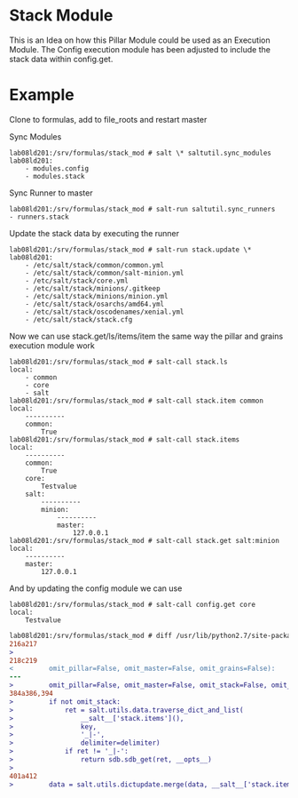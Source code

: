 Stack Module
===========
This is an Idea on how this Pillar Module could be used as an Execution Module.
The Config execution module has been adjusted to include the stack data within config.get.


Example
===========
Clone to formulas, add to file_roots and restart master

Sync Modules
```
lab08ld201:/srv/formulas/stack_mod # salt \* saltutil.sync_modules
lab08ld201:
    - modules.config
    - modules.stack
```

Sync Runner to master
```
lab08ld201:/srv/formulas/stack_mod # salt-run saltutil.sync_runners
- runners.stack
```

Update the stack data by executing the runner
```
lab08ld201:/srv/formulas/stack_mod # salt-run stack.update \*
lab08ld201:
    - /etc/salt/stack/common/common.yml
    - /etc/salt/stack/common/salt-minion.yml
    - /etc/salt/stack/core.yml
    - /etc/salt/stack/minions/.gitkeep
    - /etc/salt/stack/minions/minion.yml
    - /etc/salt/stack/osarchs/amd64.yml
    - /etc/salt/stack/oscodenames/xenial.yml
    - /etc/salt/stack/stack.cfg
```

Now we can use stack.get/ls/items/item the same way the pillar and grains execution module work
```
lab08ld201:/srv/formulas/stack_mod # salt-call stack.ls
local:
    - common
    - core
    - salt
lab08ld201:/srv/formulas/stack_mod # salt-call stack.item common
local:
    ----------
    common:
        True
lab08ld201:/srv/formulas/stack_mod # salt-call stack.items
local:
    ----------
    common:
        True
    core:
        Testvalue
    salt:
        ----------
        minion:
            ----------
            master:
                127.0.0.1
lab08ld201:/srv/formulas/stack_mod # salt-call stack.get salt:minion
local:
    ----------
    master:
        127.0.0.1
```

And by updating the config module we can use
```
lab08ld201:/srv/formulas/stack_mod # salt-call config.get core
local:
    Testvalue
```

```diff
lab08ld201:/srv/formulas/stack_mod # diff /usr/lib/python2.7/site-packages/salt/modules/config.py /var/cache/salt/minion/extmods/modules/config.py
216a217
>
218c219
<         omit_pillar=False, omit_master=False, omit_grains=False):
---
>         omit_pillar=False, omit_master=False, omit_stack=False, omit_grains=False):
384a386,394
>         if not omit_stack:
>             ret = salt.utils.data.traverse_dict_and_list(
>                 __salt__['stack.items'](),
>                 key,
>                 '_|-',
>                 delimiter=delimiter)
>             if ret != '_|-':
>                 return sdb.sdb_get(ret, __opts__)
>
401a412
>         data = salt.utils.dictupdate.merge(data, __salt__['stack.items'](), strategy=merge, merge_lists=merge_lists)
```
